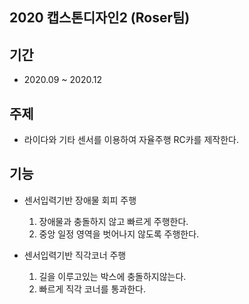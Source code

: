 2020 캡스톤디자인2 (Roser팀)
----------

기간
----------
- 2020.09 ~ 2020.12


주제
----------
- 라이다와 기타 센서를 이용하여 자율주행 RC카를 제작한다.


기능
----------
- 센서입력기반 장애물 회피 주행
    1. 장애물과 충돌하지 않고 빠르게 주행한다.
    1. 중앙 일정 영역을 벗어나지 않도록 주행한다.
    
- 센서입력기반 직각코너 주행
    1. 길을 이루고있는 박스에 충돌하지않는다.
    1. 빠르게 직각 코너를 통과한다.
